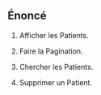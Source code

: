 ## Énoncé

1. Afficher les Patients.

2. Faire la Pagination.

3. Chercher les Patients.

4. Supprimer un Patient.

